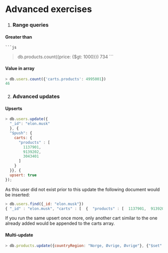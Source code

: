 # Advanced exercises

1. ### Range queries
  #### Greater than
    ```js
> db.products.count({price: {$gt: 1000}})
734
    ```

  #### Value in array
  ```js
> db.users.count({'carts.products': 4995001})
46
  ```

2. ### Advanced updates

  #### Upserts
  ```js
  > db.users.update({
    "_id": "elon.musk"
    }, {
    "$push": {
      carts: {
        "products" : [
          1137901,
          9139202,
          3043401
        ]
      }
    }}, {
    upsert: true
  });
  ```
  As this user did not exist prior to this update the following document would be inserted:
  ```js
  > db.users.find({_id: "elon.musk"})
{ "_id" : "elon.musk", "carts" : [  {  "products" : [  1137901,  9139202,  3043401 ] } ] }

  ```
  If you run the same upsert once more, only another cart similar to the one already added would be appended to the carts array.

  #### Multi-update

  ```js
  > db.products.update({countryRegion: "Norge, Øvrige, Øvrige"}, {"$set": {countryRegion: "Norge"}}, {multi: true});
  ```
